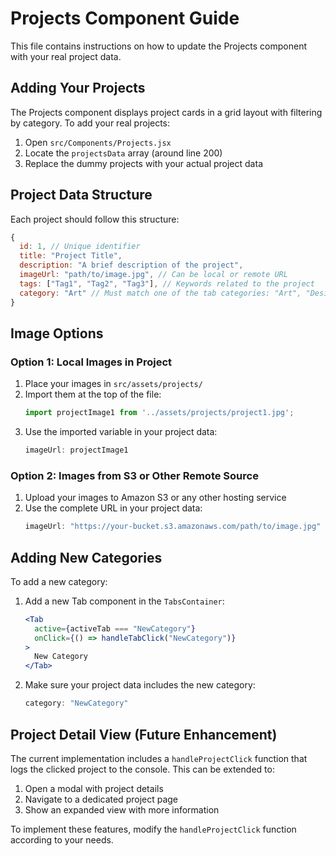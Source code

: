 # Projects Component Guide

This file contains instructions on how to update the Projects component with your real project data.

## Adding Your Projects

The Projects component displays project cards in a grid layout with filtering by category. To add your real projects:

1. Open `src/Components/Projects.jsx`
2. Locate the `projectsData` array (around line 200)
3. Replace the dummy projects with your actual project data

## Project Data Structure

Each project should follow this structure:

```javascript
{
  id: 1, // Unique identifier
  title: "Project Title",
  description: "A brief description of the project",
  imageUrl: "path/to/image.jpg", // Can be local or remote URL
  tags: ["Tag1", "Tag2", "Tag3"], // Keywords related to the project
  category: "Art" // Must match one of the tab categories: "Art", "Design", "Apps", "Games"
}
```

## Image Options

### Option 1: Local Images in Project

1. Place your images in `src/assets/projects/`
2. Import them at the top of the file:
   ```javascript
   import projectImage1 from '../assets/projects/project1.jpg';
   ```
3. Use the imported variable in your project data:
   ```javascript
   imageUrl: projectImage1
   ```

### Option 2: Images from S3 or Other Remote Source

1. Upload your images to Amazon S3 or any other hosting service
2. Use the complete URL in your project data:
   ```javascript
   imageUrl: "https://your-bucket.s3.amazonaws.com/path/to/image.jpg"
   ```

## Adding New Categories

To add a new category:

1. Add a new Tab component in the `TabsContainer`:
   ```jsx
   <Tab 
     active={activeTab === "NewCategory"} 
     onClick={() => handleTabClick("NewCategory")}
   >
     New Category
   </Tab>
   ```

2. Make sure your project data includes the new category:
   ```javascript
   category: "NewCategory"
   ```

## Project Detail View (Future Enhancement)

The current implementation includes a `handleProjectClick` function that logs the clicked project to the console. This can be extended to:

1. Open a modal with project details
2. Navigate to a dedicated project page
3. Show an expanded view with more information

To implement these features, modify the `handleProjectClick` function according to your needs. 